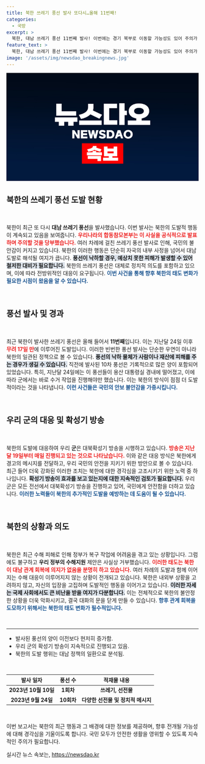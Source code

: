 ```yaml
---
title: 북한 쓰레기 풍선 발사 또다시…올해 11번째!
categories:
  - 국방
excerpt: >
  북한, 대남 쓰레기 풍선 11번째 발사! 이번에는 경기 북부로 이동할 가능성도 있어 주의가 필요합니다. 군은 적재물 낙하에 대비하고, 대북 확성기 방송을 강화했습니다. 긴장되는 상황 속, 북한의 대응 방식은? 클릭하여 자세히 알아보세요!
feature_text: >
  북한, 대남 쓰레기 풍선 11번째 발사! 이번에는 경기 북부로 이동할 가능성도 있어 주의가 필요합니다. 군은 적재물 낙하에 대비하고, 대북 확성기 방송을 강화했습니다. 긴장되는 상황 속, 북한의 대응 방식은? 클릭하여 자세히 알아보세요!
image: '/assets/img/newsdao_breakingnews.jpg'
---
```


<p><img src="/assets/img/newsdao_breakingnews.jpg" alt="koreaapp 속보" /></p>

<h2 data-ke-size="size26">북한의 쓰레기 풍선 도발 현황</h2>

<p data-ke-size="size16">&nbsp;</p>

<p>북한이 최근 또 다시 <b>대남 쓰레기 풍선</b>을 발사했습니다. 이번 발사는 북한의 도발적 행동이 계속되고 있음을 보여줍니다. <b><span style="color: #ee2323;">우리나라의 합동참모본부는 이 사실을 공식적으로 발표하며 주의할 것을 당부했습니다.</span></b> 여러 차례에 걸친 쓰레기 풍선 발사로 인해, 국민의 불안감이 커지고 있습니다. 북한의 이러한 행동은 단순히 자국의 내부 사정을 넘어서 대남 도발로 해석될 여지가 큽니다. <b><span style="background-color: #21538527;">풍선이 낙하할 경우, 예상치 못한 피해가 발생할 수 있어 철저한 대비가 필요합니다.</span></b> 북한의 쓰레기 풍선은 대체로 정치적 의도를 포함하고 있으며, 이에 따라 전방위적인 대응이 요구됩니다. <b><span style="color: #1a5490;">이번 사건을 통해 향후 북한의 태도 변화가 필요한 시점이 왔음을 알 수 있습니다.</span></b></p>

<p data-ke-size="size16">&nbsp;</p>

<h2 data-ke-size="size26">풍선 발사 및 경과</h2>

<p data-ke-size="size16">&nbsp;</p>

<p>최근 북한이 발사한 쓰레기 풍선은 올해 들어서 <b>11번째</b>입니다. 이는 지난달 24일 이후 <b><span style="color: #ee2323;">무려 17일 만</span></b>에 이루어진 도발입니다. 이러한 빈번한 풍선 발사는 단순한 우연이 아니라 북한의 일관된 정책으로 볼 수 있습니다. <b><span style="background-color: #21538527;">풍선의 낙하 물체가 사람이나 재산에 피해를 주는 경우가 생길 수 있습니다.</span></b> 직전에 발사된 10차 풍선은 기록적으로 많은 양이 포함되어 있었습니다. 특히, 지난달 24일에는 이 풍선들이 용산 대통령실 경내에 떨어졌고, 이에 따라 군에서는 바로 수거 작업을 진행해야만 했습니다. 이는 북한의 방식이 점점 더 도발적이라는 것을 나타냅니다. <b><span style="color: #1a5490;">이런 사건들은 국민의 안보 불안감을 가중시킵니다.</span></b></p>

<p data-ke-size="size16">&nbsp;</p>

<h2 data-ke-size="size26">우리 군의 대응 및 확성기 방송</h2>

<p data-ke-size="size16">&nbsp;</p>

<p>북한의 도발에 대응하여 우리 <b>군</b>은 대북확성기 방송을 시행하고 있습니다. <b><span style="color: #ee2323;">방송은 지난달 19일부터 매일 진행되고 있는 것으로 나타났습니다.</span></b> 이와 같은 대응 방식은 북한에게 경고의 메시지를 전달하고, 우리 국민의 안전을 지키기 위한 방안으로 볼 수 있습니다. 최근 들어 더욱 강화된 이러한 조치는 북한에 대한 경각심을 고조시키기 위한 노력 중 하나입니다. <b><span style="background-color: #21538527;">확성기 방송이 효과를 보고 있는지에 대한 지속적인 검토가 필요합니다.</span></b> 우리 군은 모든 전선에서 대북확성기 방송을 진행하고 있어, 국민에게 안전함을 더하고 있습니다. <b><span style="color: #1a5490;">이러한 노력들이 북한의 추가적인 도발을 예방하는 데 도움이 될 수 있습니다.</span></b></p>

<p data-ke-size="size16">&nbsp;</p>

<h2 data-ke-size="size26">북한의 상황과 의도</h2>

<p data-ke-size="size16">&nbsp;</p>

<p>북한은 최근 수해 피해로 인해 정부가 복구 작업에 어려움을 겪고 있는 상황입니다. 그럼에도 불구하고 <b>우리 정부의 수해지원</b> 제안은 사실상 거부했습니다. <b><span style="color: #ee2323;">이러한 태도는 북한이 대남 관계 회복에 의지가 없음을 분명히 하고 있습니다.</span></b> 여러 차례의 도발과 함께 이어지는 수해 대응이 이루어지지 않는 상황이 전개되고 있습니다. 북한은 내외부 상황을 고려하지 않고, 자신의 입장을 고집하며 도발적인 행동을 이어가고 있습니다. <b><span style="background-color: #21538527;">이러한 자세는 국제 사회에서도 큰 비난을 받을 여지가 다분합니다.</span></b> 이는 전체적으로 북한의 불안정한 상황을 더욱 악화시키고, 결국 대화의 문을 닫게 만들 수 있습니다. <b><span style="color: #1a5490;">향후 관계 회복을 도모하기 위해서는 북한의 태도 변화가 필수적입니다.</span></b></p>

<p data-ke-size="size16">&nbsp;</p>

<hr>

<ul>
  <li>발사된 풍선의 양이 이전보다 현저히 증가함.</li>
  <li>우리 군의 확성기 방송이 지속적으로 진행되고 있음.</li>
  <li>북한의 도발 행위는 대남 정책의 일환으로 분석됨.</li>
</ul>

<p data-ke-size="size16">&nbsp;</p>

<table>
  <thead>
    <tr>
      <th style="text-align: center; height: 17px;"><b>발사 일자</b></th>
      <th style="text-align: center; height: 17px;"><b>풍선 수</b></th>
      <th style="text-align: center; height: 17px;"><b>적재물 내용</b></th>
    </tr>
  </thead>
  <tbody>
    <tr>
      <td style="text-align: center; height: 17px;"><b>2023년 10월 10일</b></td>
      <td style="text-align: center; height: 17px;"><b>1회차</b></td>
      <td style="text-align: center; height: 17px;"><b>쓰레기, 선전물</b></td>
    </tr>
    <tr>
      <td style="text-align: center; height: 17px;"><b>2023년 9월 24일</b></td>
      <td style="text-align: center; height: 17px;"><b>10회차</b></td>
      <td style="text-align: center; height: 17px;"><b>다양한 선전물 및 정치적 메시지</b></td>
    </tr>
  </tbody>
</table>

<p data-ke-size="size16">&nbsp;</p>

<p>이번 보고서는 북한의 최근 행동과 그 배경에 대한 정보를 제공하며, 향후 전개될 가능성에 대해 경각심을 기울이도록 합니다. 국민 모두가 안전한 생활을 영위할 수 있도록 지속적인 주의가 필요합니다.</p>
실시간 뉴스 속보는, <a href="https://newsdao.kr" rel="dofollow">https://newsdao.kr</a>


